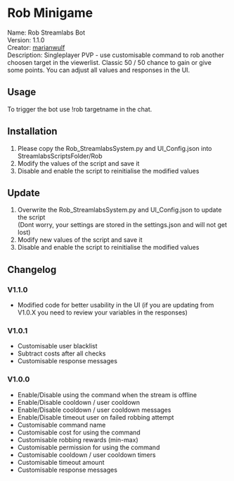 # Rob Minigame

Name: Rob Streamlabs Bot  
Version: 1.1.0  
Creator: [marianwulf](https://github.com/marianwulf)  
Description: Singleplayer PVP - use customisable command to rob another choosen target in the viewerlist. Classic 50 / 50 chance to gain or give some points. You can adjust all values and responses in the UI.


## Usage

To trigger the bot use !rob targetname in the chat.

## Installation

1. Please copy the Rob_StreamlabsSystem.py and UI_Config.json into StreamlabsScriptsFolder/Rob  
2. Modify the values of the script and save it
3. Disable and enable the script to reinitialise the modified values

## Update

1. Overwrite the Rob_StreamlabsSystem.py and UI_Config.json to update the script  
(Dont worry, your settings are stored in the settings.json and will not get lost)  
2. Modify new values of the script and save it
3. Disable and enable the script to reinitialise the modified values

## Changelog

### V1.1.0

  - Modified code for better usability in the UI (if you are updating from V1.0.X you need to review your variables in the responses)

### V1.0.1

  - Customisable user blacklist
  - Subtract costs after all checks
  - Customisable response messages

### V1.0.0

  - Enable/Disable using the command when the stream is offline
  - Enable/Disable cooldown / user cooldown
  - Enable/Disable cooldown / user cooldown messages
  - Enable/Disable timeout user on failed robbing attempt
  - Customisable command name
  - Customisable cost for using the command
  - Customisable robbing rewards (min-max)
  - Customisable permission for using the command
  - Customisable cooldown / user cooldown timers
  - Customisable timeout amount
  - Customisable response messages
